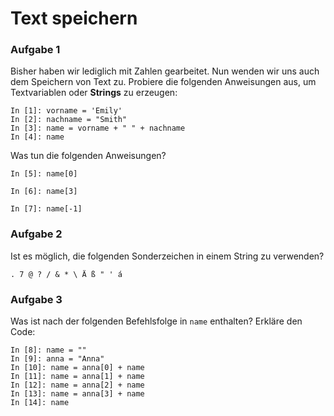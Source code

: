 
# Text speichern

### Aufgabe 1

Bisher haben wir lediglich mit Zahlen gearbeitet. Nun wenden wir uns auch dem Speichern von Text zu. Probiere die folgenden Anweisungen aus, um Textvariablen oder **Strings** zu erzeugen:

    In [1]: vorname = 'Emily'
    In [2]: nachname = "Smith"
    In [3]: name = vorname + " " + nachname
    In [4]: name

Was tun die folgenden Anweisungen?

    In [5]: name[0]

    In [6]: name[3]
    
    In [7]: name[-1]


### Aufgabe 2

Ist es möglich, die folgenden Sonderzeichen in einem String zu verwenden?

    . 7 @ ? / & * \ Ä ß " ' á

### Aufgabe 3

Was ist nach der folgenden Befehlsfolge in `name` enthalten? Erkläre den Code:

    In [8]: name = ""
    In [9]: anna = "Anna"
    In [10]: name = anna[0] + name
    In [11]: name = anna[1] + name
    In [12]: name = anna[2] + name
    In [13]: name = anna[3] + name
    In [14]: name
